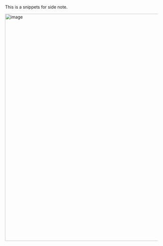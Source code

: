 This is a snippets for side note.

<img width="749" alt="image" src="https://github.com/Kang-geophysics/obsidian-snippets/assets/56065588/72f1ea92-a45b-4493-af7b-0960c2733102">

